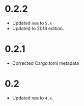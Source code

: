 
# 0.2.2

 - Updated `nom` to `5.x`
 - Updated to 2018 edition.

# 0.2.1

 - Corrected Cargo.toml metadata

# 0.2

 - Updated `nom` to `4.x`.
